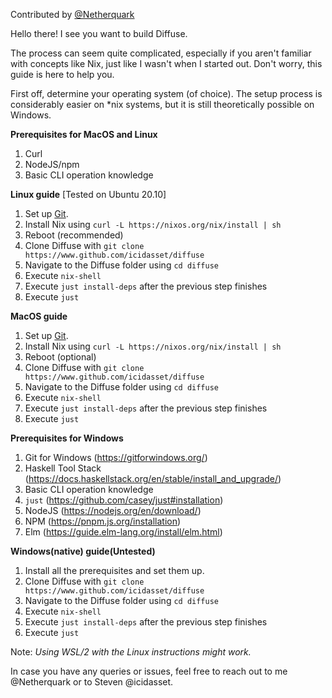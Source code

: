 Contributed by [@Netherquark](https://github.com/Netherquark)

Hello there! I see you want to build Diffuse.
<p> The process can seem quite complicated, especially if you aren't familiar with concepts like Nix, just like I wasn't when I started out. Don't worry, this guide is here to help you. </p>
<p> First off, determine your operating system (of choice). The setup process is considerably easier on *nix systems, but it is still theoretically possible on Windows. </p>

**Prerequisites for MacOS and Linux**
1. Curl
2. NodeJS/npm
3. Basic CLI operation knowledge

**Linux guide** [Tested on Ubuntu 20.10]
1. Set up [Git](https://www.freecodecamp.org/news/learn-the-basics-of-git-in-under-10-minutes-da548267cc91/).
2. Install Nix using `curl -L https://nixos.org/nix/install | sh`
3. Reboot (recommended)
4. Clone Diffuse with `git clone https://www.github.com/icidasset/diffuse`
5. Navigate to the Diffuse folder using `cd diffuse`
6. Execute `nix-shell`
7. Execute `just install-deps` after the previous step finishes
8. Execute `just`

**MacOS guide**
1. Set up [Git](https://www.freecodecamp.org/news/learn-the-basics-of-git-in-under-10-minutes-da548267cc91/).
2. Install Nix using `curl -L https://nixos.org/nix/install | sh`
3. Reboot (optional)
4. Clone Diffuse with `git clone https://www.github.com/icidasset/diffuse`
5. Navigate to the Diffuse folder using `cd diffuse`
6. Execute `nix-shell`
7. Execute `just install-deps` after the previous step finishes
8. Execute `just`

**Prerequisites for Windows**
1. Git for Windows (https://gitforwindows.org/)
2. Haskell Tool Stack (https://docs.haskellstack.org/en/stable/install_and_upgrade/)
3. Basic CLI operation knowledge
4. `just` (https://github.com/casey/just#installation)
5. NodeJS (https://nodejs.org/en/download/)
6. NPM (https://pnpm.js.org/installation)
7. Elm (https://guide.elm-lang.org/install/elm.html)

**Windows(native) guide(Untested)**
1. Install all the prerequisites and set them up.
2. Clone Diffuse with `git clone https://www.github.com/icidasset/diffuse`
3. Navigate to the Diffuse folder using `cd diffuse`
4. Execute `nix-shell`
5. Execute `just install-deps` after the previous step finishes
6. Execute `just`

Note: _Using WSL/2 with the Linux instructions might work._

In case you have any queries or issues, feel free to reach out to me @Netherquark or to Steven @icidasset.
